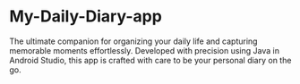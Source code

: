 # My-Daily-Diary-app
  The ultimate companion for organizing your daily life and capturing memorable moments effortlessly. Developed with precision using Java in Android Studio, this app is crafted with care to be your personal diary on the go.
